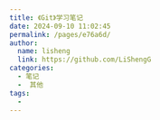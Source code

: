 ```yaml
---
title: 《Git》学习笔记
date: 2024-09-10 11:02:45
permalink: /pages/e76a6d/
author: 
  name: lisheng
  link: https://github.com/LiShengG
categories: 
  - 笔记
  -  其他
tags: 
  - 
---
```

